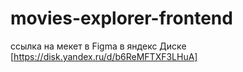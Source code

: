 # movies-explorer-frontend

ссылка на мекет в Figma в яндекс Диске [https://disk.yandex.ru/d/b6ReMFTXF3LHuA]

